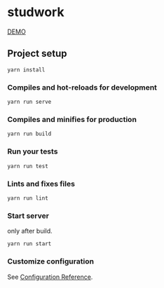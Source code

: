 # studwork

[DEMO](https://studwork.netlify.com/)

## Project setup
```
yarn install
```

### Compiles and hot-reloads for development
```
yarn run serve
```

### Compiles and minifies for production
```
yarn run build
```

### Run your tests
```
yarn run test
```

### Lints and fixes files
```
yarn run lint
```

### Start server
only after build.
```
yarn run start
```

### Customize configuration
See [Configuration Reference](https://cli.vuejs.org/config/).
